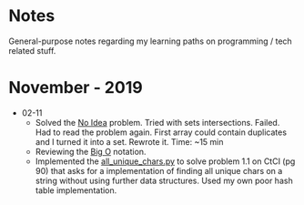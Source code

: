 # Notes

General-purpose notes regarding my learning paths on programming / tech related stuff.

# November - 2019

- 02-11
    - Solved the [No Idea](https://www.hackerrank.com/challenges/no-idea/problem) problem. Tried with sets intersections. Failed. Had to read the problem again. First array could contain duplicates and I turned it into a set. Rewrote it. Time: ~15 min
    - Reviewing the [Big O](./BigO.md) notation.
    - Implemented the [all_unique_chars.py](https://github.com/biancarosa/CtCI/blob/master/all_unique_chars.py) to solve problem 1.1 on CtCI (pg 90) that asks for a implementation of finding all unique chars on a string without using further data structures. Used my own poor hash table implementation.